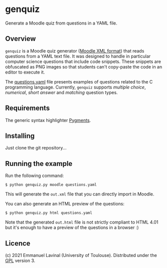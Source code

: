 # genquiz
Generate a Moodle quiz from questions in a YAML file.

## Overview
`genquiz` is a Moodle quiz generator ([Moodle XML format](https://docs.moodle.org/310/en/Moodle_XML_format)) that reads questions from a YAML text file. It was designed to handle in particular computer science questions that include code snippets. These snippets are obfuscated as PNG images so that students can't copy-paste the code in an editor to execute it.

The [questions.yaml](./questions.yaml) file presents examples of questions related to the C programming language. Currently, `genquiz` supports _multiple choice_, _numerical_, _short answer_ and _matching_ question types.

## Requirements
The generic syntax highlighter [Pygments](https://pygments.org/).

## Installing
Just clone the git repository...

## Running the example
Run the following command:

    $ python genquiz.py moodle questions.yaml

This will generate the `out.xml` file that you can directly import in Moodle.

You can also generate an HTML preview of the questions:

    $ python genquiz.py html questions.yaml

Note that the generated `out.html` file is not strictly compliant to HTML 4.01 but it's enough to have a preview of the questions in a browser :)

## Licence

(c) 2021 Emmanuel Lavinal (University of Toulouse).
Distributed under the [GPL](http://www.gnu.org/copyleft/gpl.html "GNU General Public License") version 3.
